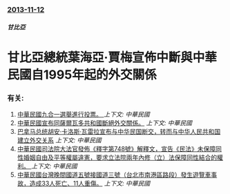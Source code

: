 ### [2013-11-12](/news/2013/11/12/index.md)

##### 甘比亞
#  甘比亞總統葉海亞·賈梅宣佈中斷與中華民國自1995年起的外交關係




### 有关:

1. [中華民國九合一選舉進行投票。 ](/news/2018/11/24/中華民國九合一選舉進行投票.md) _上下文: 中華民國_
2. [中華民國宣布同薩爾瓦多共和國斷絕外交關係。](/news/2018/08/21/中華民國宣布同薩爾瓦多共和國斷絕外交關係.md) _上下文: 中華民國_
3. [巴拿马总统胡安·卡洛斯·瓦雷拉宣布与中华民国断交，转而与中华人民共和国建立外交关系](/news/2017/06/13/巴拿马总统胡安-卡洛斯-瓦雷拉宣布与中华民国断交-转而与中华人民共和国建立外交关系.md) _上下文: 中華民國_
4. [中華民國司法院大法官發佈《釋字第748號》解釋文，宣告《民法》未保障同性婚姻自由及平等權屬違憲，要求立法院兩年內修（立）法保障同性結合的權利。 ](/news/2017/05/24/中華民國司法院大法官發佈-釋字第748號-解釋文-宣告-民法-未保障同性婚姻自由及平等權屬違憲-要求立法院兩年內修-立.md) _上下文: 中華民國_
5. [中華民國台灣晚間國道五號接國道三號（台北市南港區路段）發生遊覽車事故，造成33人死亡、11人重傷。](/news/2017/02/13/中華民國台灣晚間國道五號接國道三號-台北市南港區路段-發生遊覽車事故-造成33人死亡-11人重傷.md) _上下文: 中華民國_
